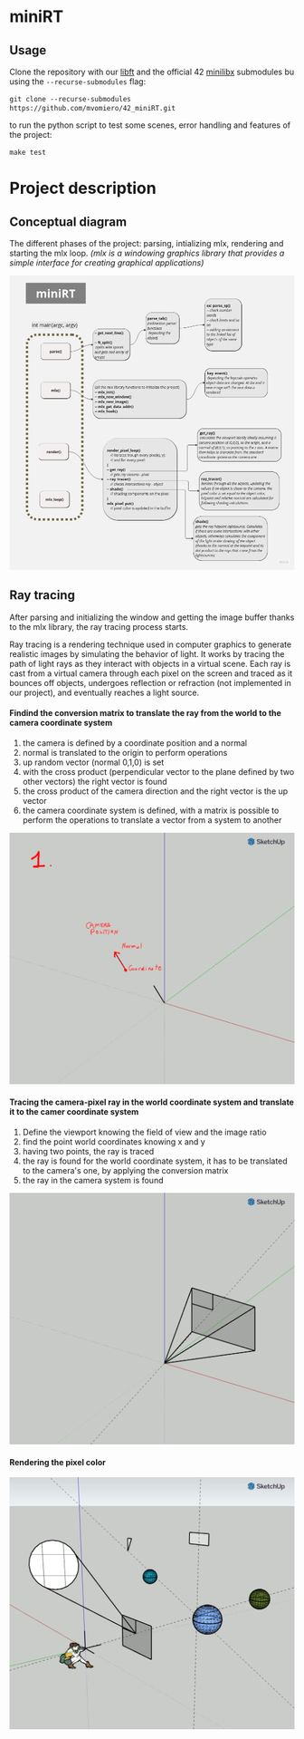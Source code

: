 # miniRT

## Usage

Clone the repository with our [libft](https://github.com/mvomiero/42_libft) 
and the official 42 [minilibx](https://github.com/42Paris/minilibx-linux) submodules bu using the `--recurse-submodules` flag:

```
git clone --recurse-submodules https://github.com/mvomiero/42_miniRT.git
```
to run the python script to test some scenes, error handling and features of the project:
```
make test
```

# Project description

## Conceptual diagram

The different phases of the project: parsing, intializing mlx, rendering and starting the mlx loop.
_(mlx is a windowing graphics library that provides a simple interface for creating graphical applications)_

![Alt Text](https://github.com/mvomiero/42_miniRT/blob/publishing/assets/diagram.jpg?raw=true)

## Ray tracing

After parsing and initializing the window and getting the image buffer thanks to the mlx library, the ray tracing process starts.

Ray tracing is a rendering technique used in computer graphics to generate realistic images by simulating the behavior of light. It works by tracing the path of light rays as they interact with objects in a virtual scene. Each ray is cast from a virtual camera through each pixel on the screen and traced as it bounces off objects, undergoes reflection or refraction (not implemented in our project), and eventually reaches a light source.

#### Findind the conversion matrix to translate the ray from the world to the camera coordinate system

1. the camera is defined by a coordinate position and a normal
2. normal is translated to the origin to perform operations
3. up random vector (normal 0,1,0) is set
4. with the cross product (perpendicular vector to the plane defined by two other vectors) the right vector is found
5. the cross product of the camera direction and the right vector is the up vector
6. the camera coordinate system is defined, with a matrix is possible to perform the operations to translate a vector from a system to another

![Alt Text](https://github.com/mvomiero/42_miniRT/blob/publishing/assets/minirt_camera_matrix.gif?raw=true)

#### Tracing the camera-pixel ray in the world coordinate system and translate it to the camer coordinate system

1. Define the viewport knowing the field of view and the image ratio
2. find the point world coordinates knowing x and y
3. having two points, the ray is traced
4. the ray is found for the world coordinate system, it has to be translated to the camera's one, by applying the conversion matrix
5. the ray in the camera system is found

![Alt Text](https://github.com/mvomiero/42_miniRT/blob/publishing/assets/minirt_camera_ray.gif?raw=true)


#### Rendering the pixel color

![Alt Text](https://github.com/mvomiero/42_miniRT/blob/publishing/assets/minirt_intersections.gif?raw=true)

